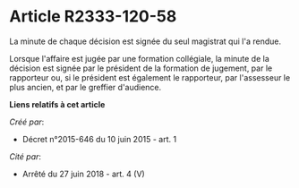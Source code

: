 # Article R2333-120-58

La minute de chaque décision est signée du seul magistrat qui l'a rendue.

Lorsque l'affaire est jugée par une formation collégiale, la minute de la décision est signée par le président de la
formation de jugement, par le rapporteur ou, si le président est également le rapporteur, par l'assesseur le plus ancien, et
par le greffier d'audience.

**Liens relatifs à cet article**

_Créé par_:

  - Décret n°2015-646 du 10 juin 2015 - art. 1

_Cité par_:

  - Arrêté du 27 juin 2018 - art. 4 (V)
